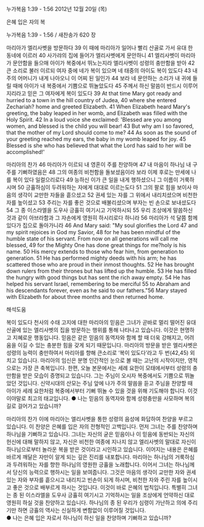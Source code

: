 누가복음 1:39 - 1:56 
2012년 12월 20일 (목)

은혜 입은 자의 복



누가복음 1:39 - 1:56 / 새찬송가 620 장


마리아가 엘리사벳을 방문하다
39 이 때에 마리아가 일어나 빨리 산골로 가서 유대 한 동네에 이르러 40 사가랴의 집에 들어가 엘리사벳에게 문안하니 41 엘리사벳이 마리아가 문안함을 들으매 아이가 복중에서 뛰노는지라 엘리사벳이 성령의 충만함을 받아 42 큰 소리로 불러 이르되 여자 중에 네가 복이 있으며 네 태중의 아이도 복이 있도다 43 내 주의 어머니가 내게 나아오니 이 어찌 된 일인가 44 보라 네 문안하는 소리가 내 귀에 들릴 때에 아이가 내 복중에서 기쁨으로 뛰놀았도다 45 주께서 하신 말씀이 반드시 이루어지리라고 믿은 그 여자에게 복이 있도다 
39 At that time Mary got ready and hurried to a town in the hill country of Judea, 40 where she entered Zechariah? home and greeted Elizabeth. 41 When Elizabeth heard Mary's greeting, the baby leaped in her womb, and Elizabeth was filled with the Holy Spirit. 42 In a loud voice she exclaimed: 'Blessed are you among women, and blessed is the child you will bear! 43 But why am I so favored, that the mother of my Lord should come to me? 44 As soon as the sound of your greeting reached my ears, the baby in my womb leaped for joy. 45 Blessed is she who has believed that what the Lord has said to her will be accomplished!'

마리아의 찬가
46 마리아가 이르되 내 영혼이 주를 찬양하며 47 내 마음이 하나님 내 구주를 기뻐하였음은 48 그의 여종의 비천함을 돌보셨음이라 보라 이제 후로는 만세에 나를 복이 있다 일컬으리로다 49 능하신 이가 큰 일을 내게 행하셨으니 그 이름이 거룩하시며 50 긍휼하심이 두려워하는 자에게 대대로 이르는도다 51 그의 팔로 힘을 보이사 마음의 생각이 교만한 자들을 흩으셨고  52 권세 있는 자를 그 위에서 내리치셨으며 비천한 자를 높이셨고 53 주리는 자를 좋은 것으로 배불리셨으며 부자는 빈 손으로 보내셨도다 54 그 종 이스라엘을 도우사 긍휼히 여기시고 기억하시되 55 우리 조상에게 말씀하신 것과 같이 아브라함과 그 자손에게 영원히 하시리로다 하니라 56 마리아가 석 달쯤 함께 있다가 집으로 돌아가니라 
46 And Mary said: "My soul glorifies the Lord 47 and my spirit rejoices in God my Savior, 48 for he has been mindful of the humble state of his servant. From now on all generations will call me blessed, 49 for the Mighty One has done great things for me?holy is his name. 50 His mercy extends to those who fear him, from generation to generation. 51 He has performed mighty deeds with his arm; he has scattered those who are proud in their inmost thoughts. 52 He has brought down rulers from their thrones but has lifted up the humble. 53 He has filled the hungry with good things but has sent the rich away empty. 54 He has helped his servant Israel, remembering to be merciful 
55 to Abraham and his descendants forever, even as he said to our fathers."56 Mary stayed with Elizabeth for about three months and then returned home.

해석도움





복이 있도다
천사의 수태 고지에 대한 마리아의 믿음은 그녀가 곧바로 멀리 떨어진 유대 산골에 있는 엘리사벳의 집을 방문하는 행위를 통해 나타나고 있습니다. 이것은 현명하고 지혜로운 행동입니다. 믿음은 같은 믿음의 동역자와 함께 할 때 더욱 강해지고, 어려움을 이길 수 있는 충분한 힘을 갖게 되기 때문입니다. 마리아의 방문을 받은 엘리사벳은 성령의 능력이 충만하여서 마리아를 향해 큰소리로 ‘복이 있도다’라고 두 번(42,45) 외치고 있습니다. 마리아의 임신은 분명 인간적인 눈으로 볼 때는 고난의 시작이지만, 영적으로는 가장 큰 축복입니다. 한편, 오늘 본문에서는 세례 요한이 모태에서부터 성령의 충만함을 받은 모습이 증명되고 있습니다. 그는 주님이 오시자 복중에서도 기쁨으로 뛰놀았던 것입니다. 신약시대의 산모는 주님 앞에 나가 주의 말씀을 듣고 주님을 찬양할 때 아이가 세례 요한처럼 복중에서부터 기뻐 뛰놀 수 있을 것을 위해 기도해야 합니다. 이것이야말로 최고의 태교입니다. 
● 나는 믿음의 동역자와 함께 성령충만을 사모하며 복의 길로 걸어가고 있습니까?

마리아의 찬가
이에 마리아는 엘리사벳을 통한 성령의 음성에 화답하여 찬양을 부르고 있습니다. 이 찬양은 은혜를 입은 자의 전형적인 고백입니다. 먼저 그녀는 주를 찬양하며 하나님을 기뻐하고 있습니다. 그녀는 자신의 굳은 믿음이나 이 믿음에 동반되는 자신의 헌신에 대해 말하지 않고, 자신은 비천한 여종에 지나지 않고 엘리사벳의 말대로 자신이 하나님으로부터 놀라운 복을 받은 것이라고 시인하고 있습니다. 이어지는 내용은 은혜를 바르게 깨달은 자만이 알게 되는 깊은 진리를 내포합니다. 마리아는 하나님의 거룩하심과 두려워하는 자를 향한 하나님의 영원한 긍휼을 노래합니다. 이어서 그녀는 하나님께서 당신의 능력으로 행하시는 일을 보여줍니다. 그것은 마음의 생각이 교만한 자와 권세 있는 자와 부자를 흩으시고 내리치고 빈손이 되게 하시며, 비천한 자와 주린 자를 높이시고 좋은 것으로 배부르게 하시는 것입니다. 이것이 바로 은혜의 법칙입니다. 특별히 그녀는 종 된 이스라엘을 도우사 긍휼히 여기시고 기억하시는 일을 조상에게 언약하신 대로 영원히 하실 것을 찬양하고 있습니다. 하나님의 종 된 우리가 심령이 가난하고 의에 주리기만 하면 긍휼의 역사는 신실하게 변함없이 이루어질 것입니다.  
● 나는 은혜 입은 자로서 하나님이 하신 일을 찬양하며 기뻐하고 있습니까?